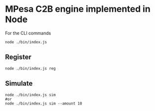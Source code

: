 # MPesa C2B engine implemented in Node
For the CLI commands
```
node ./bin/index.js
```
## Register
```
node ./bin/index.js reg
```
## Simulate
```
node ./bin/index.js sim 
#or
node ./bin/index.js sim --amount 10
```